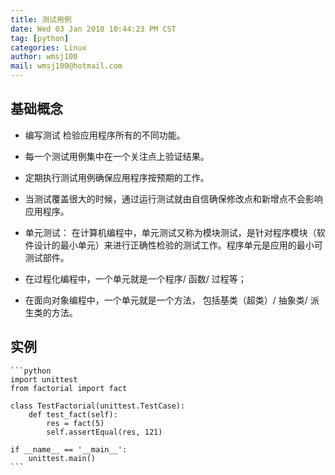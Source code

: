 ```yaml
---
title: 测试用例
date: Wed 03 Jan 2018 10:44:23 PM CST
tag: [python]
categories: Linux
author: wmsj100
mail: wmsj100@hotmail.com
---
```


## 基础概念
- 编写测试 检验应用程序所有的不同功能。
- 每一个测试用例集中在一个关注点上验证结果。
- 定期执行测试用例确保应用程序按预期的工作。
- 当测试覆盖很大的时候，通过运行测试就由自信确保修改点和新增点不会影响应用程序。

- 单元测试： 在计算机编程中，单元测试又称为模块测试，是针对程序模块（软件设计的最小单元）来进行正确性检验的测试工作。程序单元是应用的最小可测试部件。
- 在过程化编程中，一个单元就是一个程序/ 函数/ 过程等；
- 在面向对象编程中，一个单元就是一个方法， 包括基类（超类）/ 抽象类/ 派生类的方法。

## 实例
    ```python
    import unittest
    from factorial import fact

    class TestFactorial(unittest.TestCase):
        def test_fact(self):
            res = fact(5)
            self.assertEqual(res, 121)

    if __name__ == '__main__':
        unittest.main()
    ```

